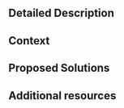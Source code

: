 <!--- Provide a general summary of the issue in the Title above -->

## Detailed Description
<!--- Provide a detailed description of the change or addition you are requesting -->

## Context
<!--- Describe where and how this fits into the project's workflow? -->

## Proposed Solutions
<!--- RSEs, would you like our opinion on the solution you propose before you implement it? -->

## Additional resources
<!-- Provide pointers to potentially useful information, if available -->
